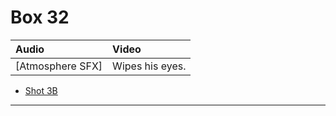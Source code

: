 # Box 32

| Audio | Video |
|:---|:---|
| [Atmosphere SFX] | Wipes his eyes. |

* [Shot 3B](3B.md)

- - - - -
